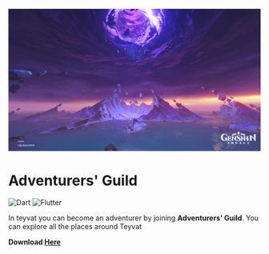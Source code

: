 ![header](https://raw.githubusercontent.com/rezaageng/adventurers_guild/main/assets/images/amakumo_peak.png)

# Adventurers' Guild

![Dart](https://img.shields.io/badge/dart-%230175C2.svg?style=for-the-badge&logo=dart&logoColor=white)
![Flutter](https://img.shields.io/badge/Flutter-%2302569B.svg?style=for-the-badge&logo=Flutter&logoColor=white)

In teyvat you can become an adventurer by joining **Adventurers' Guild**. You can explore all the places around Teyvat

**Download [Here](https://github.com/rezaageng/adventurers_guild/releases)**
